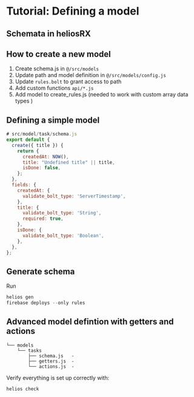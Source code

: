 # Tutorial: Defining a model

## Schemata in heliosRX

## How to create a new model

1. Create schema.js in ```@/src/models```
2. Update path and model definition in ```@/src/models/config.js```
3. Update ```rules.bolt``` to grant access to path
4. Add custom functions ```api/*.js```
5. Add model to create_rules.js (needed to work with custom array data types )

## Defining a simple model

```jsx
# src/model/task/schema.js
export default {
  create({ title }) {
    return {
      createdAt: NOW(),
      title: "Undefined title" || title,
      isDone: false,
    };
  },
  fields: {
    createdAt: {
      validate_bolt_type: 'ServerTimestamp',
    },
    title: {
      validate_bolt_type: 'String',
      required: true,
    },
    isDone: {
      validate_bolt_type: 'Boolean',
    },
  },
};
```

## Generate schema

Run

```jsx
helios gen
firebase deploys --only rules
```



## Advanced model defintion with getters and actions

```
└── models              
    └── tasks
        ├── schema.js   -
        ├── getters.js  -
        └── actions.js  -
```

Verify everything is set up correctly with:

```bash
helios check
```
